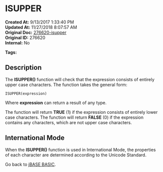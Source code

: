 # ISUPPER

**Created At:** 9/13/2017 1:33:40 PM  
**Updated At:** 11/27/2018 8:07:57 AM  
**Original Doc:** [276620-isupper](https://docs.jbase.com/36868-jbase-basic/276620-isupper)  
**Original ID:** 276620  
**Internal:** No  

**Tags:**
<badge text='string handling' vertical='middle' />

## Description

The **ISUPPER()** function will check that the expression consists of entirely upper case characters. The function takes the general form:

```
ISUPPER(expression)
```

Where **expression** can return a result of any type.

The function will return **TRUE** (1) if the expression consists of entirely lower case characters. The function will return **FALSE** (0) if the expression contains any characters, which are not upper case characters.

## International Mode 

When the **ISUPPER()** function is used in International Mode, the properties of each character are determined according to the Unicode Standard.



Go back to [jBASE BASIC](./../jbase-basic-programmers-reference-guide).
